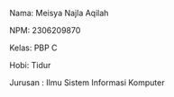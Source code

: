 Nama: Meisya Najla Aqilah

NPM: 2306209870

Kelas: PBP C

Hobi: Tidur

Jurusan : Ilmu Sistem Informasi Komputer